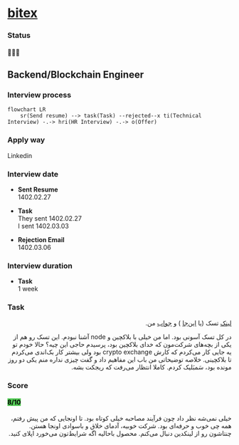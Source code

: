 # [bitex](https://bitex.ir/)

### Status
#### 📜📝❌
## Backend/Blockchain Engineer
### Interview process
```mermaid
flowchart LR
    sr(Send resume) --> task(Task) --rejected--x ti(Technical Interview) -.-> hri(HR Interview) -.-> o(Offer)
```

### Apply way
Linkedin

### Interview date
- **Sent Resume** <br /> 1402.02.27

- **Task** <br /> They sent 1402.02.27 <br /> I sent 1402.03.03

- **Rejection Email** <br /> 1402.03.06

### Interview duration
- **Task** <br /> 1 week

### Task

<p dir="rtl">
    <a href="./bitex_task.md">لینک</a>
    تسک (یا
    <a href="https://hackmd.io/Rr9Uxz7KSvKV1m-3bhCPYg?view">این‌جا</a>
    ) و
    <a href="./TODO">جواب</a>
    من.
</p>

<p dir="rtl">
در کل تسک آسونی بود. اما من خیلی با بلاکچین و node آشنا نبودم. این تسک رو هم از یکی از بچه‌های شرکت‌مون که خدای بلاکچین بود، پرسیدم حاجی این چیه؟ حالا خودم تو یه جایی کار می‌کردم که کارش crypto exchange بود ولی بیشتر کار بک‌اندی می‌کردم تا بلاکچینی. خلاصه توضیحاتی من باب این مفاهیم داد و گفت چیزی نداره منم یکی دو روز مونده بود، سَمبَلیک کردم. کاملا انتظار می‌رفت که ریجکت بشه.
</p>


### Score
<h4><mark style="background-color:#54ca56">8/10</mark></h4>
<p dir="rtl">
خیلی نمی‌شه نظر داد چون فرآیند مصاحبه خیلی کوتاه بود. تا اونجایی که من پیش رفتم، همه چی خوب و حرفه‌ای بود. شرکت خوبیه، آدمای خلاق و باسوادی اونجا هستن. چنتاشون رو از لینکدین دنبال می‌کنم. محصول باحالیه اگه شرایط‌تون می‌خورد اپلای کنید.
</p>
